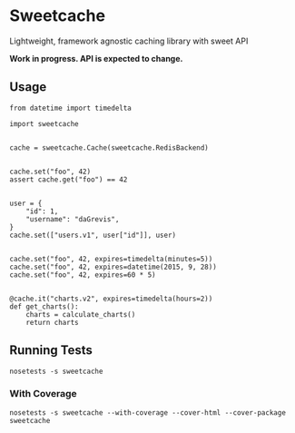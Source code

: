 # Sweetcache

Lightweight, framework agnostic caching library with sweet API

**Work in progress. API is expected to change.**

## Usage

~~~
from datetime import timedelta

import sweetcache


cache = sweetcache.Cache(sweetcache.RedisBackend)


cache.set("foo", 42)
assert cache.get("foo") == 42


user = {
    "id": 1,
    "username": "daGrevis",
}
cache.set(["users.v1", user["id"]], user)


cache.set("foo", 42, expires=timedelta(minutes=5))
cache.set("foo", 42, expires=datetime(2015, 9, 28))
cache.set("foo", 42, expires=60 * 5)


@cache.it("charts.v2", expires=timedelta(hours=2))
def get_charts():
    charts = calculate_charts()
    return charts
~~~

## Running Tests

~~~
nosetests -s sweetcache
~~~

### With Coverage

~~~
nosetests -s sweetcache --with-coverage --cover-html --cover-package sweetcache
~~~
